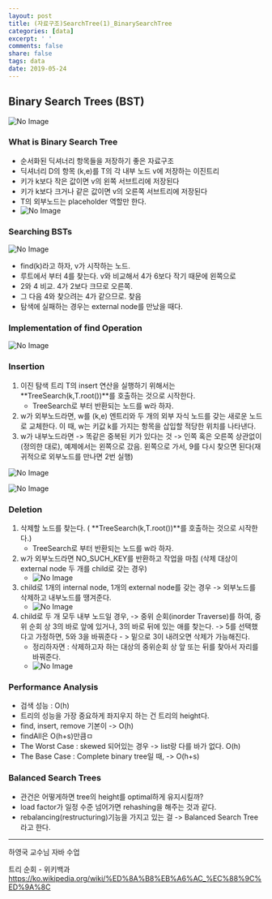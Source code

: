 ```yaml
---
layout: post
title: (자료구조)SearchTree(1)_BinarySearchTree
categories: [data]
excerpt: ' '
comments: false
share: false
tags: data
date: 2019-05-24
---
```


## Binary Search Trees (BST)

![No Image](/assets/posts/20190524/1.png)

### What is Binary Search Tree

- 순서화된 딕셔너리 항목들을 저장하기 좋은 자료구조
- 딕셔너리 D의 항목 (k,e)를 T의 각 내부 노드 v에 저장하는 이진트리
- 키가 k보다 작은 값이면 v의 왼쪽 서브트리에 저장된다
- 키가 k보다 크거나 같은 값이면 v의 오른쪽 서브트리에 저장된다
- T의 외부노드는 placeholder 역할만 한다.
- ![No Image](/assets/posts/20190524/2.png)

### Searching BSTs

![No Image](/assets/posts/20190524/3.png)

- find(k)라고 하자, v가 시작하는 노드.
- 루트에서 부터 4를 찾는다. v와 비교해서 4가 6보다 작기 때문에 왼쪽으로
- 2와 4 비교. 4가 2보다 크므로 오른쪽.
- 그 다음 4와 찾으려는 4가 같으므로. 찾음
- 탐색에 실패하는 경우는 external node를 만났을 때다.

### Implementation of find Operation

![No Image](/assets/posts/20190524/4.png)

### Insertion

1. 이진 탐색 트리 T의 insert 연산을 실행하기 위해서는 **TreeSearch(k,T.root())**를 호출하는 것으로 시작한다.
   - TreeSearch로 부터 반환되는 노드를 w라 하자.
2. w가 외부노드라면, w를 (k,e) 엔트리와 두 개의 외부 자식 노드를 갖는 새로운 노드로 교체한다. 이 때, w는 키값 k를 가지는 항목을 삽입할 적당한 위치를 나타낸다.
3. w가 내부노드라면 -> 똑같은 중복된 키가 있다는 것 -> 인쪽 혹은 오른쪽 상관없이(정의한 대로), 예제에서는 왼쪽으로 갔음. 왼쪽으로 가서, 9를 다시 찾으면 된다(재귀적으로 외부노드를 만나면 2번 실행)

![No Image](/assets/posts/20190524/5.png)

![No Image](/assets/posts/20190524/6.png)

### Deletion

1. 삭제할 노드를 찾는다. ( **TreeSearch(k,T.root())**를 호출하는 것으로 시작한다.)
   - TreeSearch로 부터 반환되는 노드를 w라 하자.
2. w가 외부노드라면 NO_SUCH_KEY를 반환하고 작업을 마침 (삭제 대상이 external node 두 개를 child로 갖는 경우)
   - ![No Image](/assets/posts/20190524/7.png)
3. child로 1개의 internal node, 1개의 external node를 갖는 경우 -> 외부노드를 삭제하고 내부노드를 땡겨준다.
   - ![No Image](/assets/posts/20190524/8.png)
4. child로 두 개 모두 내부 노드일 경우, -> 중위 순회(inorder Traverse)를 하여, 중위 순회 상 3의 바로 앞에 있거나, 3의 바로 뒤에 있는 애를 찾는다. -> 5를 선택했다고 가정하면, 5와 3을 바꿔준다 - > 밑으로 3이 내려오면 삭제가 가능해진다.
   - 정리하자면 : 삭제하고자 하는 대상의 중위순회 상 앞 또는 뒤를 찾아서 자리를 바꿔준다.
   - ![No Image](/assets/posts/20190524/9.png)

### Performance Analysis

- 검색 성능 : O(h)
- 트리의 성능을 가장 중요하게 좌지우지 하는 건 트리의 height다.
- find, insert, remove 기본이 -> O(h)
- findAll은 O(h+s)만큼ㅁ
- The Worst Case : skewed 되어있는 경우 -> list랑 다를 바가 없다. O(h)
- The Base Case : Complete binary tree일 때, -> O(h+s)

### Balanced Search Trees

- 관건은 어떻게하면 tree의 height를 optimal하게 유지시킬까?
- load factor가 일정 수준 넘어가면 rehashing을 해주는 것과 같다.
- rebalancing(restructuring)기능을 가지고 있는 걸 -> Balanced Search Tree라고 한다.

---

하영국 교수님 자바 수업

트리 순회 - 위키백과
<https://ko.wikipedia.org/wiki/%ED%8A%B8%EB%A6%AC_%EC%88%9C%ED%9A%8C>
